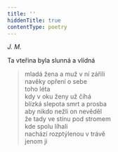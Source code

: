 ```yaml
---
title: ''
hiddenTitle: true
contentType: poetry
---
```


<section>

>   

</section>

<section>

>   

</section>

<section>

_J. M._

Ta vteřina byla slunná a vlídná

> mladá žena a muž v ní zářili  
> navěky opření o sebe  
> toho léta  
> kdy v oku ženy už číhá  
> blízká slepota smrt a prosba  
> aby nikdo nežli on nevěděl  
> že tady ve stínu pod stromem  
> kde spolu líhali  
> nachází rozptýlenou v trávě  
> jenom ji

</section>
